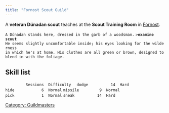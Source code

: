 ```yaml
---
title: "Fornost Scout Guild"
---
```


A **veteran Dúnadan scout** teaches at the **Scout Training Room** in
[Fornost](Fornost "wikilink").

`A Dúnadan stands here, dressed in the garb of a woodsman.`
`>`**`examine scout`**
`He seems slightly uncomfortable inside; his eyes looking for the wilderness`
`in which he's at home. His clothes are all green or brown, designed to`
`blend in with the foliage.`

## Skill list

`         Sessions  Difficulty  `
`dodge          14  Hard`
`hide            6  Normal`
`missile         9  Normal`
`pick            1  Normal`
`sneak          14  Hard`

[Category: Guildmasters](Category:_Guildmasters "wikilink")